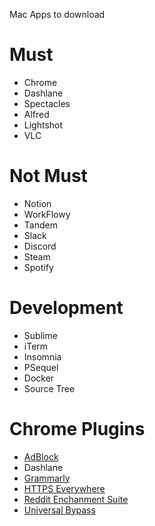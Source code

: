 Mac Apps to download

# Must
- Chrome
- Dashlane
- Spectacles
- Alfred
- Lightshot
- VLC

# Not Must
- Notion
- WorkFlowy
- Tandem
- Slack
- Discord
- Steam
- Spotify

# Development
- Sublime
- iTerm
- Insomnia
- PSequel 
- Docker
- Source Tree

# Chrome Plugins
- [AdBlock](https://chrome.google.com/webstore/detail/adblock-%E2%80%94-best-ad-blocker/gighmmpiobklfepjocnamgkkbiglidom)
- Dashlane
- [Grammarly](https://chrome.google.com/webstore/detail/grammarly-for-chrome/kbfnbcaeplbcioakkpcpgfkobkghlhen?hl=en)
- [HTTPS Everywhere](https://chrome.google.com/webstore/detail/https-everywhere/gcbommkclmclpchllfjekcdonpmejbdp)
- [Reddit Enchanment Suite](https://chrome.google.com/webstore/detail/reddit-enhancement-suite/kbmfpngjjgdllneeigpgjifpgocmfgmb)
- [Universal Bypass](https://chrome.google.com/webstore/detail/universal-bypass/aihomhdbhpnpmcnnbckjjcebjoikpihj?hl=en)
